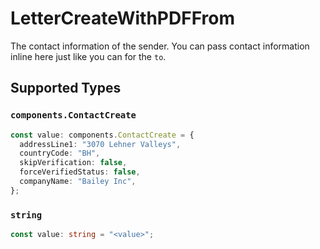 # LetterCreateWithPDFFrom

The contact information of the sender. You can pass contact information inline here just like you can for the `to`.


## Supported Types

### `components.ContactCreate`

```typescript
const value: components.ContactCreate = {
  addressLine1: "3070 Lehner Valleys",
  countryCode: "BH",
  skipVerification: false,
  forceVerifiedStatus: false,
  companyName: "Bailey Inc",
};
```

### `string`

```typescript
const value: string = "<value>";
```

